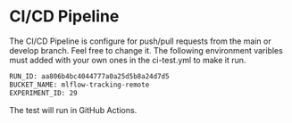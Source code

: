 # CI/CD Pipeline

The CI/CD Pipeline is configure for push/pull requests from the main or develop branch. Feel free to change it. The following environment varibles must added with your own ones in the ci-test.yml to make it run.

```bash
RUN_ID: aa806b4bc4044777a0a25d5b8a24d7d5
BUCKET_NAME: mlflow-tracking-remote
EXPERIMENT_ID: 29
```

The test will run in GitHub Actions.
